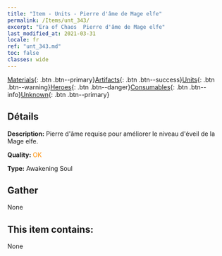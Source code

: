 ```yaml
---
title: "Item - Units - Pierre d'âme de Mage elfe"
permalink: /Items/unt_343/
excerpt: "Era of Chaos  Pierre d'âme de Mage elfe"
last_modified_at: 2021-03-31
locale: fr
ref: "unt_343.md"
toc: false
classes: wide
---
```

 [Materials](/fr/Items/){: .btn .btn--primary}[Artifacts](/fr/Items/Artifacts/){: .btn .btn--success}[Units](/fr/Items/Units/){: .btn .btn--warning}[Heroes](/fr/Items/Heroes/){: .btn .btn--danger}[Consumables](/fr/Items/Consumables/){: .btn .btn--info}[Unknown](/fr/Items/Unknown/){: .btn .btn--primary}

## Détails
 **Description:** Pierre d'âme requise pour améliorer le niveau d'éveil de la Mage elfe.

 **Quality:** <span style="color: #FF8C00">OK</span>

 **Type:** Awakening Soul

## Gather

  None

## This item contains:

  None

